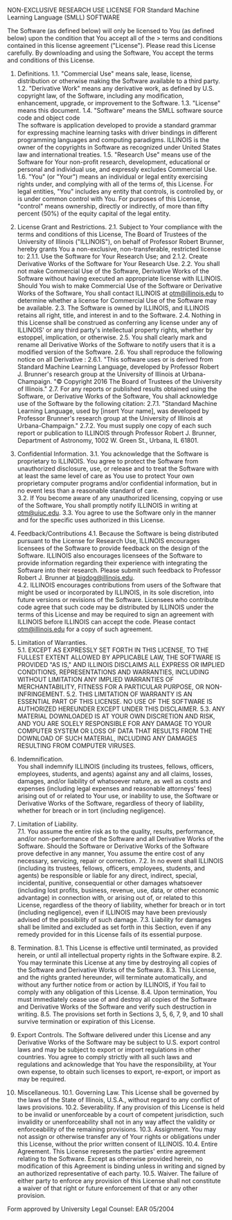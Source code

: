 NON-EXCLUSIVE RESEARCH USE LICENSE FOR
Standard Machine Learning Language (SMLL) SOFTWARE

The Software (as defined below) will only be licensed to You (as defined below) upon the condition that You accept all of the > terms and conditions contained in this license agreement ("License").  Please read this License carefully. By downloading and using the Software, You accept the terms and conditions of this License.   

1. Definitions.
   1.1.  &quot;Commercial Use" means sale, lease, license, distribution or otherwise making the Software available to a third party.
   1.2. "Derivative Work" means any derivative work, as defined by U.S. copyright law, of the Software, including any modification, enhancement, upgrade, or improvement to the Software.
   1.3.  "License" means this document.
   1.4. "Software" means the SMLL software source code and object code  
The software is application developed to provide a standard grammar for expressing machine learning tasks with driver bindings in different programming languages and computing paradigms.   ILLINOIS is the owner of the copyrights in Software as recognized under United States law and international treaties.
   1.5.  "Research Use" means use of the Software for Your non-profit research, development, educational or personal and individual use, and expressly excludes Commercial Use.
   1.6. "You" (or "Your") means an individual or legal entity exercising rights under, and complying with all of the terms of, this License.  For legal entities, "You" includes any entity that controls, is controlled by, or is under common control with You. For purposes of this License, "control" means ownership, directly or indirectly, of more than fifty percent (50%) of the equity capital of the legal entity.

2. License Grant and Restrictions.
   2.1. Subject to Your compliance with the terms and conditions of this License, The Board of Trustees of the University of Illinois ("ILLINOIS"), on behalf of Professor Robert Brunner, hereby grants You a non-exclusive, non-transferable, restricted license to:
2.1.1. Use the Software for Your Research Use; and
2.1.2. Create Derivative Works of the Software for Your Research Use.
   2.2. You shall not make Commercial Use of the Software, Derivative Works of the Software without having executed an appropriate license with ILLINOIS.  Should You wish to make Commercial Use of the Software or Derivative Works of the Software, You shall contact ILLINOIS at otm@illinois.edu to determine whether a license for Commercial Use of the Software may be available.
   2.3. The Software is owned by ILLINOIS, and ILLINOIS retains all right, title, and interest in and to the Software.
   2.4. Nothing in this License shall be construed as conferring any license under any of ILLINOIS' or any third party's intellectual property rights, whether by estoppel, implication, or otherwise.
   2.5. You shall clearly mark and rename all Derivative Works of the Software to notify users that it is a modified version of the Software.
   2.6. You shall reproduce the following notice on all Derivative :
2.6.1. "This software uses or is derived from Standard Machine Learning Language, developed by Professor Robert J. Brunner's research group at the University of Illinois at Urbana-Champaign. "&copy; Copyright 2016 The Board of Trustees of the University of Illinois."
   2.7. For any reports or published results obtained using the Software, or Derivative Works of the Software, You shall acknowledge use of the Software by the following citation:
2.7.1. "Standard Machine Learning Language, used by [insert Your name], was developed by Professor Brunner's research group at the University of Illinois at Urbana-Champaign."
2.7.2. You must supply one copy of each such report or publication to ILLINOIS through Professor Robert J. Brunner, Department of Astronomy, 1002 W. Green St., Urbana, IL 61801. 

3. Confidential Information.
   3.1. You acknowledge that the Software is proprietary to ILLINOIS.  You agree to protect the Software from unauthorized disclosure, use, or release and to treat the Software with at least the same level of care as You use to protect Your own proprietary computer programs and/or confidential information, but in no event less than a reasonable standard of care.  
   3.2. If You become aware of any unauthorized licensing, copying or use of the Software, You shall promptly notify ILLINOIS in writing at otm@uiuc.edu.
   3.3. You agree to use the Software only in the manner and for the specific uses authorized in this License.

4. Feedback/Contributions
   4.1. Because the Software is being distributed pursuant to the License for Research Use, ILLINOIS encourages licensees of the Software to provide feedback on the design of the Software.  ILLINOIS also encourages licensees of the Software to provide information regarding their experience with integrating the Software into their research.  Please submit such feedback to Professor Robert J. Brunner at bigdog@illinois.edu.  
   4.2. ILLINOIS encourages contributions from users of the Software that might be used or incorporated by ILLINOIS, in its sole discretion, into future versions or revisions of the Software.  Licensees who contribute code agree that such code may be distributed by ILLINOIS under the terms of this License and may be required to sign an agreement with ILLINOIS before ILLINOIS can accept the code.  Please contact otm@illinois.edu for a copy of such agreement.

5. Limitation of Warranties.  
   5.1. EXCEPT AS EXPRESSLY SET FORTH IN THIS LICENSE, TO THE FULLEST EXTENT ALLOWED BY APPLICABLE LAW, THE SOFTWARE IS PROVIDED "AS IS," AND ILLINOIS DISCLAIMS ALL EXPRESS OR IMPLIED CONDITIONS, REPRESENTATIONS AND WARRANTIES, INCLUDING WITHOUT LIMITATION ANY IMPLIED WARRANTIES OF MERCHANTABILITY, FITNESS FOR A PARTICULAR PURPOSE, OR NON-INFRINGEMENT.
   5.2. THIS LIMITATION OF WARRANTY IS AN ESSENTIAL PART OF THIS LICENSE.  NO USE OF THE SOFTWARE IS AUTHORIZED HEREUNDER EXCEPT UNDER THIS DISCLAIMER.
   5.3. ANY MATERIAL DOWNLOADED IS AT YOUR OWN DISCRETION AND RISK, AND YOU ARE SOLELY RESPONSIBLE FOR ANY DAMAGE TO YOUR COMPUTER SYSTEM OR LOSS OF DATA THAT RESULTS FROM THE DOWNLOAD OF SUCH MATERIAL, INCLUDING ANY DAMAGES RESULTING FROM COMPUTER VIRUSES.

6. Indemnification.  
   You shall indemnify ILLINOIS (including its trustees, fellows, officers, employees, students, and agents) against any and all claims, losses, damages, and/or liability of whatsoever nature, as well as costs and expenses (including legal expenses and reasonable attorneys' fees) arising out of or related to Your use, or inability to use, the Software or Derivative Works of the Software, regardless of theory of liability, whether for breach or in tort (including negligence).

7. Limitation of Liability.  
   7.1. You assume the entire risk as to the quality, results, performance, and/or non-performance of the Software and all Derivative Works of the Software.  Should the Software or Derivative Works of the Software prove defective in any manner, You assume the entire cost of any necessary, servicing, repair or correction.
   7.2. In no event shall ILLINOIS (including its trustees, fellows, officers, employees, students, and agents) be responsible or liable for any direct, indirect, special, incidental, punitive, consequential or other damages whatsoever (including lost profits, business, revenue, use, data, or other economic advantage) in connection with, or arising out of, or related to this License, regardless of the theory of liability, whether for breach or in tort (including negligence), even if ILLINOIS may have been previously advised of the possibility of such damage.
   7.3. Liability for damages shall be limited and excluded as set forth in this Section, even if any remedy provided for in this License fails of its essential purpose.

8. Termination.
   8.1. This License is effective until terminated, as provided herein, or until all intellectual property rights in the Software expire.
   8.2. You may terminate this License at any time by destroying all copies of the Software and Derivative Works of the Software.
   8.3. This License, and the rights granted hereunder, will terminate automatically, and without any further notice from or action by ILLINOIS, if You fail to comply with any obligation of this License.
   8.4. Upon termination, You must immediately cease use of and destroy all copies of the Software and Derivative Works of the Software and verify such destruction in writing.
   8.5. The provisions set forth in Sections 3, 5, 6, 7, 9, and 10 shall survive termination or expiration of this License.

9. Export Controls. 
   The Software delivered under this License and any Derivative Works of the Software may be subject to U.S. export control laws and may be subject to export or import regulations in other countries.  You agree to comply strictly with all such laws and regulations and acknowledge that You have the responsibility, at Your own expense, to obtain such licenses to export, re-export, or import as may be required.

10. Miscellaneous.
   10.1. Governing Law.  This License shall be governed by the laws of the State of Illinois, U.S.A., without regard to any conflict of laws provisions.
   10.2. Severability.  If any provision of this License is held to be invalid or unenforceable by a court of competent jurisdiction, such invalidity or unenforceability shall not in any way affect the validity or enforceability of the remaining provisions.
   10.3. Assignment.  You may not assign or otherwise transfer any of Your rights or obligations under this License, without the prior written consent of ILLINOIS.
   10.4. Entire Agreement.  This License represents the parties' entire agreement relating to the Software.  Except as otherwise provided herein, no modification of this Agreement is binding unless in writing and signed by an authorized representative of each party.
   10.5. Waiver.  The failure of either party to enforce any provision of this License shall not constitute a waiver of that right or future enforcement of that or any other provision.

Form approved by University Legal Counsel: EAR 05/2004


